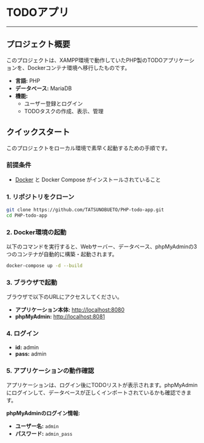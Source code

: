 
# TODOアプリ
-----
## プロジェクト概要

このプロジェクトは、XAMPP環境で動作していたPHP製のTODOアプリケーションを、Dockerコンテナ環境へ移行したものです。

  * **言語:** PHP
  * **データベース:** MariaDB
  * **機能:**
      * ユーザー登録とログイン
      * TODOタスクの作成、表示、管理

## クイックスタート

このプロジェクトをローカル環境で素早く起動するための手順です。

### 前提条件

  * [Docker](https://www.docker.com/) と Docker Compose がインストールされていること

### 1\. リポジトリをクローン

```bash
git clone https://github.com/TATSUNOBUETO/PHP-todo-app.git
cd PHP-todo-app
```


### 2\. Docker環境の起動

以下のコマンドを実行すると、Webサーバー、データベース、phpMyAdminの3つのコンテナが自動的に構築・起動されます。

```bash
docker-compose up -d --build
```

### 3\. ブラウザで起動

ブラウザで以下のURLにアクセスしてください。

  * **アプリケーション本体:** [http://localhost:8080](https://www.google.com/search?q=http://localhost:8080)
  * **phpMyAdmin:** [http://localhost:8081](https://www.google.com/search?q=http://localhost:8081)
  
### 4\. ログイン

  * **id:** admin
  * **pass:** admin

### 5\. アプリケーションの動作確認

アプリケーションは、ログイン後にTODOリストが表示されます。phpMyAdminにログインして、データベースが正しくインポートされているかも確認できます。

**phpMyAdminのログイン情報:**

  * **ユーザー名:** `admin`
  * **パスワード:** `admin_pass`